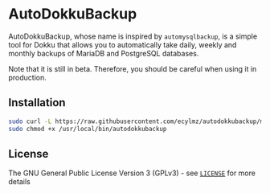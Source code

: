 AutoDokkuBackup
===============

AutoDokkuBackup, whose name is inspired by `automysqlbackup`, is a simple tool
for Dokku that allows you to automatically take daily, weekly and monthly
backups of MariaDB and PostgreSQL databases.

Note that it is still in beta. Therefore, you should be careful when using it
in production.

Installation
------------

```sh
sudo curl -L https://raw.githubusercontent.com/ecylmz/autodokkubackup/master/autodokkubackup -o /usr/local/bin/autodokkubackup
sudo chmod +x /usr/local/bin/autodokkubackup
```

License
-------

The GNU General Public License Version 3 (GPLv3) - see
[`LICENSE`](LICENSE) for more details
